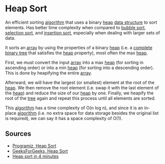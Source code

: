 # Heap Sort

An efficient sorting [algorithm](Computer%20Science/Algorithms/algorithm.md) that uses a binary [heap](Computer%20Science/Data%20Structures/heap.md) [data structure](Computer%20Science/Data%20Structures/data%20structure.md) to sort elements. Has better time complexity when compared to [bubble sort](Computer%20Science/Algorithms/Sorting/bubble%20sort.md), [selection sort](Computer%20Science/Algorithms/Sorting/selection%20sort.md), and [insertion sort](Computer%20Science/Algorithms/Sorting/insertion%20sort.md), especially when dealing with larger sets of data.

It sorts an [array](Computer%20Science/Data%20Structures/array.md) by using the properties of a binary [heap](Computer%20Science/Data%20Structures/heap.md) (i.e. a [complete binary tree](Computer%20Science/Data%20Structures/Tree/complete%20binary%20tree.md) that satisfies the [heap](Computer%20Science/Data%20Structures/heap.md) property), most often the max [heap](Computer%20Science/Data%20Structures/heap.md).

First, we must convert the input [array](Computer%20Science/Data%20Structures/array.md) into a max [heap](Computer%20Science/Data%20Structures/heap.md) (for sorting in ascending order) or into a min [heap](Computer%20Science/Data%20Structures/heap.md) (for sorting into a descending order). This is done by heapifying the entire [array](Computer%20Science/Data%20Structures/array.md).

Afterward, we will have the largest (or smallest) element at the root of the [heap](Computer%20Science/Data%20Structures/heap.md). We then remove the root element (i.e. swap it with the last element of the [heap](Computer%20Science/Data%20Structures/heap.md)) and reduce the size of our [heap](Computer%20Science/Data%20Structures/heap.md) by one. Finally, we heapify the root of the [tree](Computer%20Science/Data%20Structures/tree.md) again and repeat this process until all elements are sorted.

This [algorithm](Computer%20Science/Algorithms/algorithm.md) has a time complexity of O(n log n), and since it is an in-place [algorithm](Computer%20Science/Algorithms/algorithm.md) (i.e. no extra space for data storage besides the original list is required), we can say it has a space complexity of O(1).

## Sources

- [Programiz, Heap Sort](https://www.programiz.com/dsa/heap-sort)
- [GeeksForGeeks, Heap Sort](https://www.geeksforgeeks.org/heap-sort/)
- [Heap sort in 4 minutes](https://www.youtube.com/watch?v=2DmK_H7IdTo)
